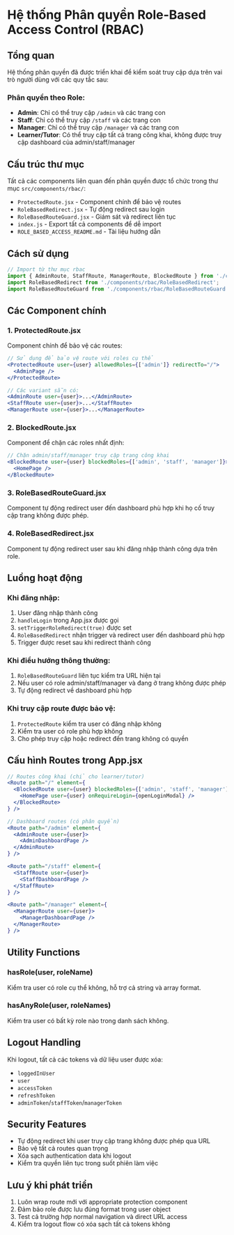 # Hệ thống Phân quyền Role-Based Access Control (RBAC)

## Tổng quan
Hệ thống phân quyền đã được triển khai để kiểm soát truy cập dựa trên vai trò người dùng với các quy tắc sau:

### Phân quyền theo Role:
- **Admin**: Chỉ có thể truy cập `/admin` và các trang con
- **Staff**: Chỉ có thể truy cập `/staff` và các trang con  
- **Manager**: Chỉ có thể truy cập `/manager` và các trang con
- **Learner/Tutor**: Có thể truy cập tất cả trang công khai, không được truy cập dashboard của admin/staff/manager

## Cấu trúc thư mục
Tất cả các components liên quan đến phân quyền được tổ chức trong thư mục `src/components/rbac/`:
- `ProtectedRoute.jsx` - Component chính để bảo vệ routes
- `RoleBasedRedirect.jsx` - Tự động redirect sau login
- `RoleBasedRouteGuard.jsx` - Giám sát và redirect liên tục
- `index.js` - Export tất cả components để dễ import
- `ROLE_BASED_ACCESS_README.md` - Tài liệu hướng dẫn

## Cách sử dụng
```jsx
// Import từ thư mục rbac
import { AdminRoute, StaffRoute, ManagerRoute, BlockedRoute } from './components/rbac';
import RoleBasedRedirect from './components/rbac/RoleBasedRedirect';
import RoleBasedRouteGuard from './components/rbac/RoleBasedRouteGuard';
```

## Các Component chính

### 1. ProtectedRoute.jsx
Component chính để bảo vệ các routes:
```jsx
// Sử dụng để bảo vệ route với roles cụ thể
<ProtectedRoute user={user} allowedRoles={['admin']} redirectTo="/">
  <AdminPage />
</ProtectedRoute>

// Các variant sẵn có:
<AdminRoute user={user}>...</AdminRoute>
<StaffRoute user={user}>...</StaffRoute>
<ManagerRoute user={user}>...</ManagerRoute>
```

### 2. BlockedRoute.jsx
Component để chặn các roles nhất định:
```jsx
// Chặn admin/staff/manager truy cập trang công khai
<BlockedRoute user={user} blockedRoles={['admin', 'staff', 'manager']}>
  <HomePage />
</BlockedRoute>
```

### 3. RoleBasedRouteGuard.jsx
Component tự động redirect user đến dashboard phù hợp khi họ cố truy cập trang không được phép.

### 4. RoleBasedRedirect.jsx
Component tự động redirect user sau khi đăng nhập thành công dựa trên role.

## Luồng hoạt động

### Khi đăng nhập:
1. User đăng nhập thành công
2. `handleLogin` trong App.jsx được gọi
3. `setTriggerRoleRedirect(true)` được set
4. `RoleBasedRedirect` nhận trigger và redirect user đến dashboard phù hợp
5. Trigger được reset sau khi redirect thành công

### Khi điều hướng thông thường:
1. `RoleBasedRouteGuard` liên tục kiểm tra URL hiện tại
2. Nếu user có role admin/staff/manager và đang ở trang không được phép
3. Tự động redirect về dashboard phù hợp

### Khi truy cập route được bảo vệ:
1. `ProtectedRoute` kiểm tra user có đăng nhập không
2. Kiểm tra user có role phù hợp không
3. Cho phép truy cập hoặc redirect đến trang không có quyền

## Cấu hình Routes trong App.jsx

```jsx
// Routes công khai (chỉ cho learner/tutor)
<Route path="/" element={
  <BlockedRoute user={user} blockedRoles={['admin', 'staff', 'manager']}>
    <HomePage user={user} onRequireLogin={openLoginModal} />
  </BlockedRoute>
} />

// Dashboard routes (có phân quyền)
<Route path="/admin" element={
  <AdminRoute user={user}>
    <AdminDashboardPage />
  </AdminRoute>
} />

<Route path="/staff" element={
  <StaffRoute user={user}>
    <StaffDashboardPage />
  </StaffRoute>
} />

<Route path="/manager" element={
  <ManagerRoute user={user}>
    <ManagerDashboardPage />
  </ManagerRoute>
} />
```

## Utility Functions

### hasRole(user, roleName)
Kiểm tra user có role cụ thể không, hỗ trợ cả string và array format.

### hasAnyRole(user, roleNames)
Kiểm tra user có bất kỳ role nào trong danh sách không.

## Logout Handling
Khi logout, tất cả các tokens và dữ liệu user được xóa:
- `loggedInUser`
- `user`
- `accessToken`
- `refreshToken`
- `adminToken`/`staffToken`/`managerToken`

## Security Features
- Tự động redirect khi user truy cập trang không được phép qua URL
- Bảo vệ tất cả routes quan trọng
- Xóa sạch authentication data khi logout
- Kiểm tra quyền liên tục trong suốt phiên làm việc

## Lưu ý khi phát triển
1. Luôn wrap route mới với appropriate protection component
2. Đảm bảo role được lưu đúng format trong user object  
3. Test cả trường hợp normal navigation và direct URL access
4. Kiểm tra logout flow có xóa sạch tất cả tokens không 